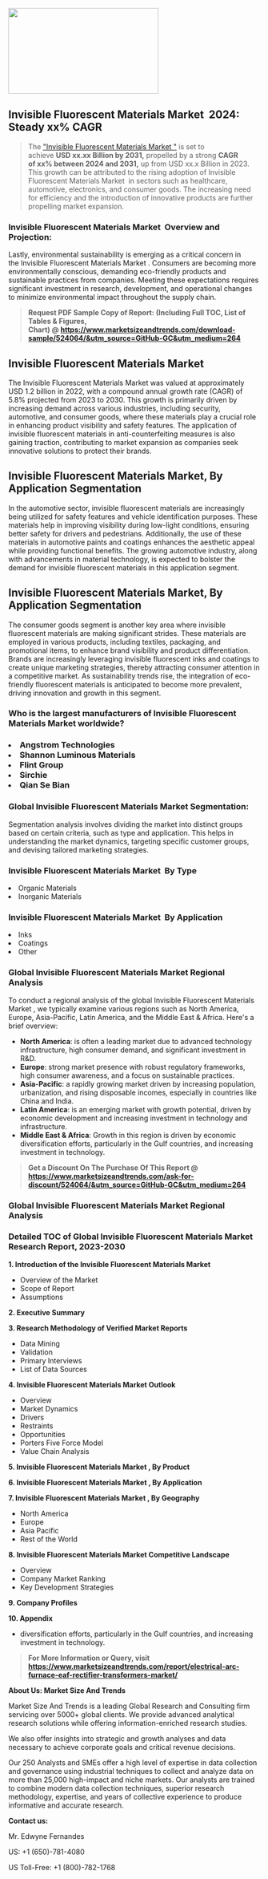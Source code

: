 <p><img class="alignnone size-medium wp-image-20088" src="https://ffe5etoiles.com/wp-content/uploads/2024/12/MST1-300x171.png" alt="" width="300" height="171" /></p><h2 id="ember46" class="ember-view reader-text-block__heading-2">Invisible Fluorescent Materials Market &nbsp;2024: Steady&nbsp;xx% CAGR</h2><blockquote id="ember47" class="ember-view reader-text-block__blockquote">The&nbsp;<a class="app-aware-link " href="https://www.marketsizeandtrends.com/download-sample/524064/&utm_source=GitHub-GC&utm_medium=264" target="_blank" data-test-app-aware-link="">"Invisible Fluorescent Materials Market "</a>&nbsp;is set to achieve&nbsp;<strong>USD&nbsp;xx.xx&nbsp;Billion by 2031,</strong>&nbsp;propelled by a strong&nbsp;<strong>CAGR of&nbsp;xx% between 2024 and 2031,</strong>&nbsp;up from USD xx.x Billion in 2023. This growth can be attributed to the rising adoption of&nbsp;Invisible Fluorescent Materials Market &nbsp;in sectors such as healthcare, automotive, electronics, and consumer goods. The increasing need for efficiency and the introduction of innovative products are further propelling market expansion.</blockquote><h3 id="ember48" class="ember-view reader-text-block__heading-3">Invisible Fluorescent Materials Market &nbsp;Overview and Projection:</h3><p id="ember49" class="ember-view reader-text-block__paragraph">Lastly, environmental sustainability is emerging as a critical concern in the&nbsp;Invisible Fluorescent Materials Market . Consumers are becoming more environmentally conscious, demanding eco-friendly products and sustainable practices from companies. Meeting these expectations requires significant investment in research, development, and operational changes to minimize environmental impact throughout the supply chain.</p><blockquote id="ember50" class="ember-view reader-text-block__blockquote"><strong>Request PDF Sample Copy of Report: (Including Full TOC, List of Tables &amp; Figures, Chart)&nbsp;@&nbsp;<strong><a href="https://www.marketsizeandtrends.com/download-sample/524064/&utm_source=GitHub-GC&utm_medium=264" target="_blank">https://www.marketsizeandtrends.com/download-sample/524064/&utm_source=GitHub-GC&utm_medium=264</a></strong></strong></blockquote><h3 class=""> <h2>Invisible Fluorescent Materials Market</h2><p>The Invisible Fluorescent Materials Market was valued at approximately USD 1.2 billion in 2022, with a compound annual growth rate (CAGR) of 5.8% projected from 2023 to 2030. This growth is primarily driven by increasing demand across various industries, including security, automotive, and consumer goods, where these materials play a crucial role in enhancing product visibility and safety features. The application of invisible fluorescent materials in anti-counterfeiting measures is also gaining traction, contributing to market expansion as companies seek innovative solutions to protect their brands.</p><h2>Invisible Fluorescent Materials Market, By Application Segmentation</h2><p>In the automotive sector, invisible fluorescent materials are increasingly being utilized for safety features and vehicle identification purposes. These materials help in improving visibility during low-light conditions, ensuring better safety for drivers and pedestrians. Additionally, the use of these materials in automotive paints and coatings enhances the aesthetic appeal while providing functional benefits. The growing automotive industry, along with advancements in material technology, is expected to bolster the demand for invisible fluorescent materials in this application segment.</p><h2>Invisible Fluorescent Materials Market, By Application Segmentation</h2><p>The consumer goods segment is another key area where invisible fluorescent materials are making significant strides. These materials are employed in various products, including textiles, packaging, and promotional items, to enhance brand visibility and product differentiation. Brands are increasingly leveraging invisible fluorescent inks and coatings to create unique marketing strategies, thereby attracting consumer attention in a competitive market. As sustainability trends rise, the integration of eco-friendly fluorescent materials is anticipated to become more prevalent, driving innovation and growth in this segment.</p></h3><h3 id="" class="">Who is the largest manufacturers of&nbsp;Invisible Fluorescent Materials Market worldwide?</h3><h3 class=""></Li><Li>Angstrom Technologies</Li><Li> Shannon Luminous Materials</Li><Li> Flint Group</Li><Li> Sirchie</Li><Li> Qian Se Bian</h3><h3 id="ember53" class="ember-view reader-text-block__heading-3">Global&nbsp;Invisible Fluorescent Materials Market Segmentation:</h3><p id="ember54" class="ember-view reader-text-block__paragraph">Segmentation analysis involves dividing the market into distinct groups based on certain criteria, such as type and application. This helps in understanding the market dynamics, targeting specific customer groups, and devising tailored marketing strategies.</p><h3 id="" class="">Invisible Fluorescent Materials Market &nbsp;By Type</h3><p></Li><Li>Organic Materials</Li><Li> Inorganic Materials</p><h3 id="" class="">Invisible Fluorescent Materials Market &nbsp;By Application</h3><p class=""></Li><Li>Inks</Li><Li> Coatings</Li><Li> Other</p><h3 id="ember62" class="ember-view reader-text-block__heading-3">Global Invisible Fluorescent Materials Market Regional Analysis</h3><p id="ember63" class="ember-view reader-text-block__paragraph">To conduct a regional analysis of the global Invisible Fluorescent Materials Market , we typically examine various regions such as North America, Europe, Asia-Pacific, Latin America, and the Middle East &amp; Africa. Here's a brief overview:</p><ul><li><strong>North America</strong>: is often a leading market due to advanced technology infrastructure, high consumer demand, and significant investment in R&amp;D.</li><li><strong>Europe</strong>: strong market presence with robust regulatory frameworks, high consumer awareness, and a focus on sustainable practices.</li><li><strong>Asia-Pacific</strong>: a rapidly growing market driven by increasing population, urbanization, and rising disposable incomes, especially in countries like China and India.</li><li><strong>Latin America</strong>: is an emerging market with growth potential, driven by economic development and increasing investment in technology and infrastructure.</li><li><strong>Middle East &amp; Africa</strong>: Growth in this region is driven by economic diversification efforts, particularly in the Gulf countries, and increasing investment in technology.</li></ul><blockquote id="ember61" class="ember-view reader-text-block__blockquote"><strong>Get a Discount On The Purchase Of This Report @ <strong><a href="https://html-cleaner.com/" target="">https://www.marketsizeandtrends.com/ask-for-discount/524064/&utm_source=GitHub-GC&utm_medium=264</a></strong></strong></blockquote><h3 id="ember62" class="ember-view reader-text-block__heading-3">Global Invisible Fluorescent Materials Market Regional Analysis</h3><h3 id="" class="">Detailed TOC of Global Invisible Fluorescent Materials Market Research Report, 2023-2030</h3><p id="" class=""><strong>1. Introduction of the Invisible Fluorescent Materials Market </strong></p><ul><li>Overview of the Market</li><li>Scope of Report</li><li>Assumptions</li></ul><p id="" class=""><strong>2. Executive Summary</strong></p><p id="" class=""><strong>3. Research Methodology of Verified Market Reports</strong></p><ul><li>Data Mining</li><li>Validation</li><li>Primary Interviews</li><li>List of Data Sources</li></ul><p id="" class=""><strong>4. Invisible Fluorescent Materials Market Outlook</strong></p><ul><li>Overview</li><li>Market Dynamics</li><li>Drivers</li><li>Restraints</li><li>Opportunities</li><li>Porters Five Force Model</li><li>Value Chain Analysis</li></ul><p id="" class=""><strong>5. Invisible Fluorescent Materials Market , By Product</strong></p><p id="" class=""><strong>6. Invisible Fluorescent Materials Market , By Application</strong></p><p id="" class=""><strong>7. Invisible Fluorescent Materials Market , By Geography</strong></p><ul><li>North America</li><li>Europe</li><li>Asia Pacific</li><li>Rest of the World</li></ul><p id="" class=""><strong>8. Invisible Fluorescent Materials Market Competitive Landscape</strong></p><ul><li>Overview</li><li>Company Market Ranking</li><li>Key Development Strategies</li></ul><p id="" class=""><strong>9. Company Profiles</strong></p><p id="" class=""><strong>10. Appendix</strong></p><ul><li>diversification efforts, particularly in the Gulf countries, and increasing investment in technology.</li></ul><blockquote id="ember65" class="ember-view reader-text-block__blockquote"><strong>For More Information or Query, visit <strong><strong><a href="https://html-cleaner.com/" target="">https://www.marketsizeandtrends.com/report/electrical-arc-furnace-eaf-rectifier-transformers-market/</a></strong></strong></strong></blockquote><p id="" class=""><strong>About Us: Market Size And Trends</strong></p><p id="" class="">Market Size And Trends is a leading Global Research and Consulting firm servicing over 5000+ global clients. We provide advanced analytical research solutions while offering information-enriched research studies.</p><p id="" class="">We also offer insights into strategic and growth analyses and data necessary to achieve corporate goals and critical revenue decisions.</p><p id="" class="">Our 250 Analysts and SMEs offer a high level of expertise in data collection and governance using industrial techniques to collect and analyze data on more than 25,000 high-impact and niche markets. Our analysts are trained to combine modern data collection techniques, superior research methodology, expertise, and years of collective experience to produce informative and accurate research.</p><p id="" class=""><strong>Contact us:</strong></p><p id="" class="">Mr. Edwyne Fernandes</p><p id="" class="">US: +1 (650)-781-4080</p><p id="" class="">US Toll-Free: +1 (800)-782-1768</p>
